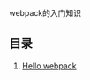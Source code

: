 webpack的入门知识


## 目录
1. [Hello webpack](https://github.com/carvetime/study-webpack/blob/master/examples/01/exmple01.md)